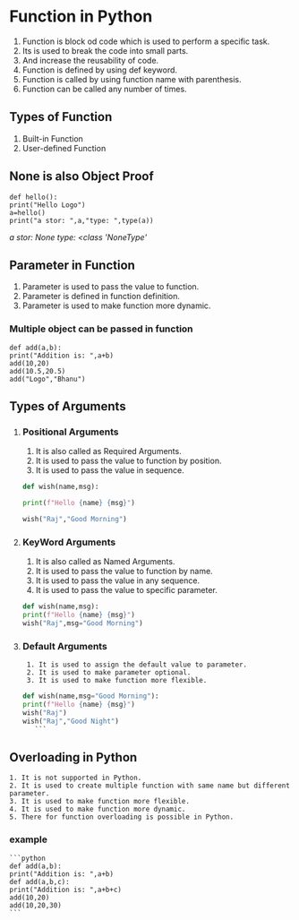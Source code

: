 # Function in Python

1. Function is block od code which is used to perform a specific task.
2. Its is used to break the code into small parts.
3. And increase the reusability of code.
4. Function is defined by using def keyword.
5. Function is called by using function name with parenthesis.
6. Function can be called any number of times.

## Types of Function

1. Built-in Function
2. User-defined Function

## None is also Object Proof

    def hello():
    print("Hello Logo")
    a=hello()
    print("a stor: ",a,"type: ",type(a))

*a stor:  None type:  <class 'NoneType'*

## Parameter in Function

1. Parameter is used to pass the value to function.
2. Parameter is defined in function definition.
3. Parameter is used to make function more dynamic.

### Multiple object can be passed in function

    def add(a,b):
    print("Addition is: ",a+b)
    add(10,20)
    add(10.5,20.5)
    add("Logo","Bhanu")

## Types of Arguments

1. ### Positional Arguments

    1. It is also called as Required Arguments.
    2. It is used to pass the value to function by position.
    3. It is used to pass the value in sequence.

    ```python
    def wish(name,msg):

    print(f"Hello {name} {msg}")

    wish("Raj","Good Morning")
    ```

2. ### KeyWord Arguments

    1. It is also called as Named Arguments.
    2. It is used to pass the value to function by name.
    3. It is used to pass the value in any sequence.
    4. It is used to pass the value to specific parameter.

    ```python
    def wish(name,msg):
    print(f"Hello {name} {msg}")
    wish("Raj",msg="Good Morning")
    ```

3. ### Default Arguments

        1. It is used to assign the default value to parameter.
        2. It is used to make parameter optional.
        3. It is used to make function more flexible.
    
    ```python
    def wish(name,msg="Good Morning"):
    print(f"Hello {name} {msg}")
    wish("Raj")
    wish("Raj","Good Night")
       ```

## Overloading in Python
    1. It is not supported in Python.
    2. It is used to create multiple function with same name but different parameter.
    3. It is used to make function more flexible.
    4. It is used to make function more dynamic.
    5. There for function overloading is possible in Python.

 ### example
 
    ```python
    def add(a,b):
    print("Addition is: ",a+b)
    def add(a,b,c):
    print("Addition is: ",a+b+c)
    add(10,20)
    add(10,20,30)
    ```

